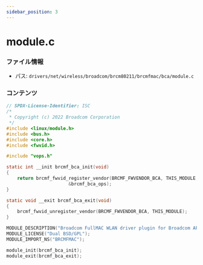 ```yaml
---
sidebar_position: 3
---
```

# module.c

### ファイル情報

- パス: `drivers/net/wireless/broadcom/brcm80211/brcmfmac/bca/module.c`

### コンテンツ

```c
// SPDX-License-Identifier: ISC
/*
 * Copyright (c) 2022 Broadcom Corporation
 */
#include <linux/module.h>
#include <bus.h>
#include <core.h>
#include <fwvid.h>

#include "vops.h"

static int __init brcmf_bca_init(void)
{
	return brcmf_fwvid_register_vendor(BRCMF_FWVENDOR_BCA, THIS_MODULE,
					   &brcmf_bca_ops);
}

static void __exit brcmf_bca_exit(void)
{
	brcmf_fwvid_unregister_vendor(BRCMF_FWVENDOR_BCA, THIS_MODULE);
}

MODULE_DESCRIPTION("Broadcom FullMAC WLAN driver plugin for Broadcom AP chipsets");
MODULE_LICENSE("Dual BSD/GPL");
MODULE_IMPORT_NS("BRCMFMAC");

module_init(brcmf_bca_init);
module_exit(brcmf_bca_exit);

```

